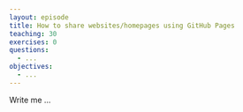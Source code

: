 ```yaml
---
layout: episode
title: How to share websites/homepages using GitHub Pages
teaching: 30
exercises: 0
questions:
  - ...
objectives:
  - ...
---
```


Write me ...
